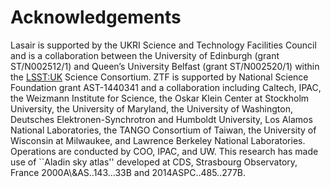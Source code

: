 # Acknowledgements

Lasair is supported by the UKRI Science and Technology Facilities Council and is a collaboration between the University of Edinburgh (grant ST/N002512/1) and Queen’s University Belfast (grant ST/N002520/1) within the [LSST:UK](https://www.lsst.ac.uk/) Science Consortium. ZTF is supported by National Science Foundation grant AST-1440341 and a collaboration including Caltech, IPAC, the Weizmann Institute for Science, the Oskar Klein Center at Stockholm University, the University of Maryland, the University of Washington, Deutsches Elektronen-Synchrotron and Humboldt University, Los Alamos National Laboratories, the TANGO Consortium of Taiwan, the University of Wisconsin at Milwaukee, and Lawrence Berkeley National Laboratories. Operations are conducted by COO, IPAC, and UW. This research has made use of \`\`Aladin sky atlas'' developed at CDS, Strasbourg Observatory, France 2000A\\&AS..143...33B and 2014ASPC..485..277B.
